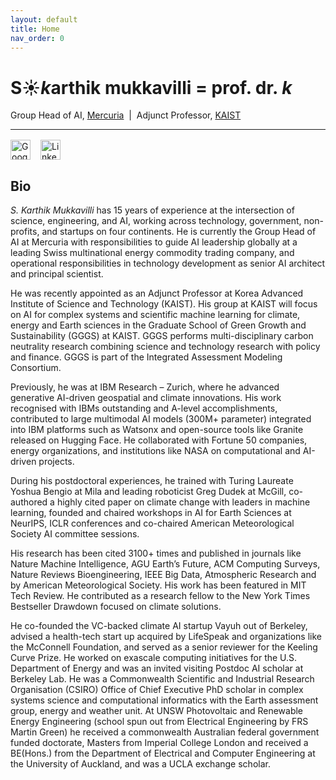 ```yaml
---
layout: default
title: Home
nav_order: 0
---
```


# S☀️*k*arthik mukkavilli = prof. dr. *k*

Group Head of AI, [Mercuria](https://www.mercuria.com) &nbsp;|&nbsp; Adjunct Professor, [KAIST](https://gggs.kaist.ac.kr)

---

<div style="display:flex; gap:1rem; margin-top:1rem">
  <a href="https://scholar.google.com/citations?user=DKFiD7cAAAAJ" title="Google Scholar">
    <img src="https://cdn.jsdelivr.net/gh/simple-icons/simple-icons/icons/googlescholar.svg"
         alt="Google Scholar" width="32">
  </a>
  <a href="https://www.linkedin.com/in/YOUR_HANDLE" title="Linked In">
    <img src="https://cdn.jsdelivr.net/gh/simple-icons/simple-icons/icons/linkedin.svg"
         alt="Linked In" width="32">
  </a>
</div>

## Bio

*S. Karthik Mukkavilli* has 15 years of experience at the intersection of science, engineering, and AI, working across technology, government, non-profits, and startups on four continents. He is currently the Group Head of AI at Mercuria with responsibilities to guide AI leadership globally at a leading Swiss multinational energy commodity trading company, and operational responsibilities in technology development as senior AI architect and principal scientist. 

He was recently appointed as an Adjunct Professor at Korea Advanced Institute of Science and Technology (KAIST). His group at KAIST will focus on AI for complex systems and scientific machine learning for climate, energy and Earth sciences in the Graduate School of Green Growth and Sustainability (GGGS) at KAIST. GGGS performs multi-disciplinary carbon neutrality research combining science and technology research with policy and finance. GGGS is part of the Integrated Assessment Modeling Consortium.

Previously, he was at IBM Research – Zurich, where he advanced generative AI-driven geospatial and climate innovations. His work recognised with IBMs outstanding and A-level accomplishments, contributed to large multimodal AI models (300M+ parameter) integrated into IBM platforms such as Watsonx and open-source tools like Granite released on Hugging Face. He collaborated with Fortune 50 companies, energy organizations, and institutions like NASA on computational and AI-driven projects.

During his postdoctoral experiences, he trained with Turing Laureate Yoshua Bengio at Mila and leading roboticist Greg Dudek at McGill, co-authored a highly cited paper on climate change with leaders in machine learning, founded and chaired workshops in AI for Earth Sciences at NeurIPS, ICLR conferences and co-chaired American Meteorological Society AI committee sessions.

His research has been cited 3100+ times and published in journals like Nature Machine Intelligence, AGU Earth’s Future, ACM Computing Surveys, Nature Reviews Bioengineering, IEEE Big Data, Atmospheric Research and by American Meteorological Society. His work has been featured in MIT Tech Review. He contributed as a research fellow to the New York Times Bestseller Drawdown focused on climate solutions.

He co-founded the VC-backed climate AI startup Vayuh out of Berkeley, advised a health-tech start up acquired by LifeSpeak and organizations like the McConnell Foundation, and served as a senior reviewer for the Keeling Curve Prize. He worked on exascale computing initiatives for the U.S. Department of Energy and was an invited visiting Postdoc AI scholar at Berkeley Lab. He was a Commonwealth Scientific and Industrial Research Organisation (CSIRO) Office of Chief Executive PhD scholar in complex systems science and computational informatics with the Earth assessment group, energy and weather unit. At UNSW Photovoltaic and Renewable Energy Engineering (school spun out from Electrical Engineering by FRS Martin Green) he received a commonwealth Australian federal government funded doctorate, Masters from Imperial College London and  received a BE(Hons.) from the Department of Electrical and Computer Engineering at the University of Auckland, and was a UCLA exchange scholar.
